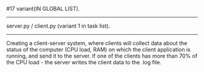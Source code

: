#17 variant(IN GLOBAL LIST).

---
server.py / client.py (variant 1 in task list).

---
Creating a client-server system, where clients will collect data about the status of the computer (CPU load, RAM) on which the client application is running, and send it to the server. If one of the clients has more than 70% of the CPU load - the server writes the client data to the .log file.
